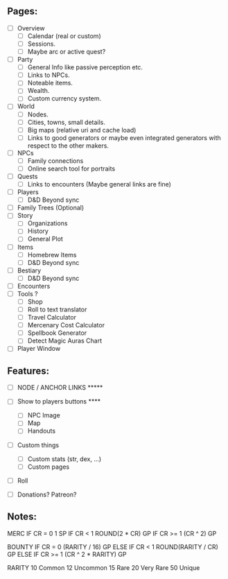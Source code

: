 ## Pages:
- [ ] Overview
	- [ ] Calendar (real or custom)
	- [ ] Sessions.
	- [ ] Maybe arc or active quest?
- [ ] Party
	- [ ] General Info like passive perception etc.
	- [ ] Links to NPCs.
	- [ ] Noteable items.
	- [ ] Wealth.
	- [ ] Custom currency system.
- [ ] World
	- [ ] Nodes.
	- [ ] Cities, towns, small details.
	- [ ] Big maps (relative uri and cache load)
	- [ ] Links to good generators or maybe even integrated generators with respect to the other makers.
- [ ] NPCs
	- [ ] Family connections
	- [ ] Online search tool for portraits
- [ ] Quests
	- [ ] Links to encounters (Maybe general links are fine)
- [ ] Players
	- [ ] D&D Beyond sync
- [ ] Family Trees (Optional)
- [ ] Story
	- [ ] Organizations
	- [ ] History
	- [ ] General Plot
- [ ] Items
	- [ ] Homebrew Items
	- [ ] D&D Beyond sync
- [ ] Bestiary
	- [ ] D&D Beyond sync
- [ ] Encounters
- [ ] Tools ?
	- [ ] Shop
	- [ ] Roll to text translator
	- [ ] Travel Calculator
	- [ ] Mercenary Cost Calculator
	- [ ] Spellbook Generator
	- [ ] Detect Magic Auras Chart
- [ ] Player Window

## Features:
- [ ] NODE / ANCHOR LINKS *****
- [ ] Show to players buttons ****
	- [ ] NPC Image
	- [ ] Map
	- [ ] Handouts
- [ ] Custom things
	- [ ] Custom stats (str, dex, ...)
	- [ ] Custom pages
- [ ] Roll
- [ ] Donations? Patreon?


## Notes:
MERC
IF CR = 0
1 SP
IF CR < 1
ROUND(2 * CR) GP
IF CR >= 1
(CR ^ 2) GP

BOUNTY
IF CR = 0
(RARITY / 16) GP
ELSE IF CR < 1
ROUND(RARITY / CR) GP
ELSE IF CR >= 1
(CR ^ 2 * RARITY) GP

RARITY
10 Common
12 Uncommon
15 Rare
20 Very Rare
50 Unique